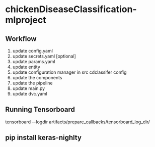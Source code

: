 # chickenDiseaseClassification-mlproject

## Workflow
1. update config.yaml
2. update secrets.yaml [optional]
3. update params.yaml
4. update entity
5. update configuration manager in src cdclassifer config 
6. update the components 
7. update the pipeline
8. update main.py
9. update dvc.yaml

## Running Tensorboard 
tensorboard --logdir artifacts/prepare_callbacks/tensorboard_log_dir/


## pip install keras-nighlty